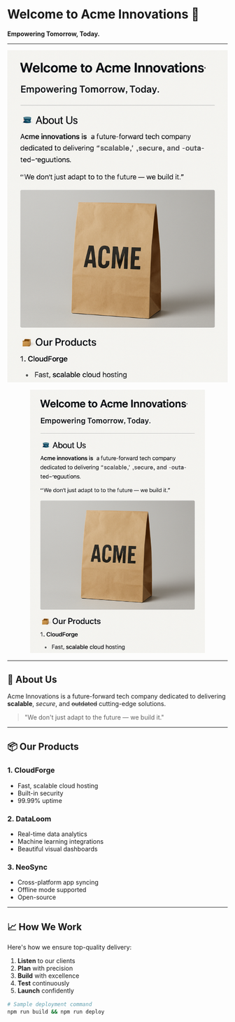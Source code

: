 # Welcome to Acme Innovations 🚀

**Empowering Tomorrow, Today.**

---

![Acme Paper Bag Hero Image](acmebag.png)
<p align="center">
  <img src="acmebag.png" alt="Acme Paper Bag" width="400">
</p>

---

## 🔹 About Us

Acme Innovations is a future-forward tech company dedicated to delivering **scalable**, *secure*, and ~~outdated~~ cutting-edge solutions.

> "We don't just adapt to the future — we build it."

---

## 📦 Our Products

### 1. **CloudForge**
- Fast, scalable cloud hosting
- Built-in security
- 99.99% uptime

### 2. **DataLoom**
- Real-time data analytics
- Machine learning integrations
- Beautiful visual dashboards

### 3. **NeoSync**
- Cross-platform app syncing
- Offline mode supported
- Open-source

---

## 📈 How We Work

Here's how we ensure top-quality delivery:

1. **Listen** to our clients
2. **Plan** with precision
3. **Build** with excellence
4. **Test** continuously
5. **Launch** confidently

```bash
# Sample deployment command
npm run build && npm run deploy
